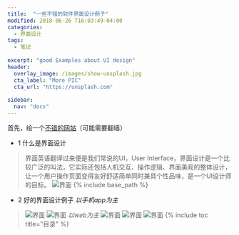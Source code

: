 ```yaml
---
title:  "一些不错的软件界面设计例子"
modified: 2018-06-26 T16:03:49-04:00
categories: 
  - 界面设计
tags:
  - 笔记
  
excerpt: "good Examples about UI design"
header:
  overlay_image: /images/show-unsplash.jpg
  cta_label: "More PIC"
  cta_url: "https://unsplash.com"
  
sidebar:
  nav: "docs"  
---
```


首先，给一个[不错的网站](http://www.pinterest.com/awwwardscom/design-classics/)（可能需要翻墙）

- 1 什么是界面设计
> 界面英语翻译过来便是我们常说的UI，User Interface，界面设计是一个比较广泛的叫法，它实际还包括人机交互、操作逻辑、界面美观的整体设计，让一个用户操作页面变得友好舒适简单同时兼具个性品味，是一个UI设计师的目标。
> ![界面](https://timgsa.baidu.com/timg?image&quality=80&size=b9999_10000&sec=1531332383989&di=22d23792be7ac5a494f135fafa97c661&imgtype=0&src=http%3A%2F%2Fimg.zcool.cn%2Fcommunity%2F0161d15542d7760000019ae90267af.jpg%401280w_1l_2o_100sh.jpg)
{% include base_path %}

- 2 好的界面设计例子
*以手机app为主*
> ![界面](https://pic2.zhimg.com/80/2dd27f1f72e39ea0829ad87838c524cd_hd.jpg)
> ![界面](https://pic4.zhimg.com/v2-1a3d1264a2a329eb01f1fb2f28cac2cd_r.jpg)
*以web为主*
> ![界面](http://userimage8.360doc.com/16/0629/18/32982878_201606291833070074468917.png)
> ![界面](http://userimage8.360doc.com/16/0629/18/32982878_201606291833220257943896.png)
> ![界面](http://userimage8.360doc.com/16/0629/18/32982878_201606291833560910285937.png)
{% include toc title="目录" %}

